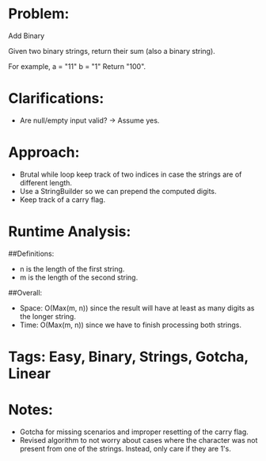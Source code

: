 # Problem:
  Add Binary
  
  Given two binary strings, return their sum (also a binary string).

  For example,
  a = "11"
  b = "1"
  Return "100".
  
# Clarifications:
  - Are null/empty input valid? -> Assume yes.

# Approach:
  - Brutal while loop keep track of two indices in case the strings are of different length.
  - Use a StringBuilder so we can prepend the computed digits.
  - Keep track of a carry flag.

# Runtime Analysis:
##Definitions:
  - n is the length of the first string.
  - m is the length of the second string.

##Overall:
  - Space: O(Max(m, n)) since the result will have at least as many digits as the longer string.
  - Time: O(Max(m, n)) since we have to finish processing both strings.

# Tags: Easy, Binary, Strings, Gotcha, Linear

# Notes:
  - Gotcha for missing scenarios and improper resetting of the carry flag.
  - Revised algorithm to not worry about cases where the character was not present from one of the strings.  Instead, only care if they are 1's.